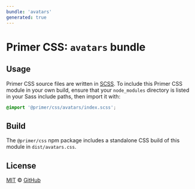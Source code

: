```yaml
---
bundle: 'avatars'
generated: true
---
```


# Primer CSS: `avatars` bundle

## Usage

Primer CSS source files are written in [SCSS]. To include this Primer CSS module in your own build, ensure that your `node_modules` directory is listed in your Sass include paths, then import it with:

```scss
@import '@primer/css/avatars/index.scss';
```

## Build

The `@primer/css` npm package includes a standalone CSS build of this module in `dist/avatars.css`.

## License

[MIT](https://github.com/primer/css/blob/main/LICENSE) &copy; [GitHub](https://github.com/)

[scss]: https://sass-lang.com/documentation/syntax#scss
